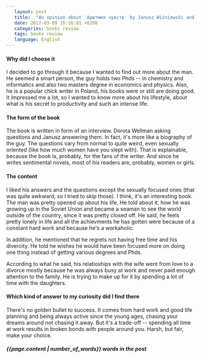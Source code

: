 ```yaml
---
   layout: post
   title:  "An opinion about 'Аритмия чувств' by Janusz Wiśniewski and Dorota Wellman"
   date: 2017-03-09 16:16:01 +0200
   categories: books review
   tags: books review
   language: English
---
```


#### **Why did I choose it**

I decided to go through it because I wanted to find out more about the man. He 
seemed a smart person, the guy holds two Phds -- in chemistry and informatics and also
two masters degree in economics and physics. Also, he is a popular chick writer in 
Poland, his books were or still are doing good. It impressed me a lot, so I wanted
to know more about his lifestyle, about what is his secret to productivity and such an intense life.

<!--excerpt-->

#### **The form of the book**

The book is written in form of an interview. Dorota Wellman asking questions and Janusz answering them. In fact, it's more like a biography of the guy. The questions vary from normal to quite weird, even sexually oriented (like how much women have you slept with). That is explainable, because the book is, probably, for the fans of the writer. And since he writes sentimental novels, most of his readers are, probably, women or girls.
    
#### **The content**
I liked his answers and the questions except the sexually focused ones (that was quite awkward, so I tried to skip those). I think, it's an interesting book. The man was pretty opened up about his life. He told about it, how he was growing up in the Soviet Union and became a seaman to see the world outside of the country, since it was pretty closed off. He said, he feels pretty lonely in life and all the achievments he has gotten were because of a constant hard work and because he's a workaholic.

In addition, he mentioned that he regrets not having free time and his divercity. He told he wishes he would have been focused more on doing one thing instead of getting various degrees and Phds.

According to what he said, his relatioships with the wife went from love to a divorce mostly because he was always busy at work and never paid enough attention to the family. He is trying to make up for it by spending a lot of time with the daughters.

#### **Which kind of answer to my curiosity did I find there**

There's no golden bullet to success. It comes from hard work and good life planning and being always active since the young ages, chasing your dreams around not chasing it away. But it's a trade-off -- spending all time at work results in broken bonds with people around you. Harsh, but fair, make your choice.

##### *{{page.content | number_of_words}} words in the post*
